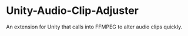 # Unity-Audio-Clip-Adjuster
An extension for Unity that calls into FFMPEG to alter audio clips quickly.
